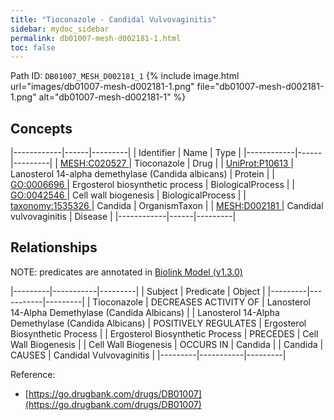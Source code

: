 ```yaml
---
title: "Tioconazole - Candidal Vulvovaginitis"
sidebar: mydoc_sidebar
permalink: db01007-mesh-d002181-1.html
toc: false 
---
```



Path ID: `DB01007_MESH_D002181_1`
{% include image.html url="images/db01007-mesh-d002181-1.png" file="db01007-mesh-d002181-1.png" alt="db01007-mesh-d002181-1" %}

## Concepts

|------------|------|---------|
| Identifier | Name | Type    |
|------------|------|---------|
| <a href="https://identifiers.org/MESH:C020527">MESH:C020527 </a> | Tioconazole | Drug |
| <a href="https://identifiers.org/UniProt:P10613">UniProt:P10613 </a> | Lanosterol 14-alpha demethylase (Candida albicans) | Protein |
| <a href="https://identifiers.org/GO:0006696">GO:0006696 </a> | Ergosterol biosynthetic process | BiologicalProcess |
| <a href="https://identifiers.org/GO:0042546">GO:0042546 </a> | Cell wall biogenesis | BiologicalProcess |
| <a href="https://identifiers.org/taxonomy:1535326">taxonomy:1535326 </a> | Candida | OrganismTaxon |
| <a href="https://identifiers.org/MESH:D002181">MESH:D002181 </a> | Candidal vulvovaginitis | Disease |
|------------|------|---------|

## Relationships


NOTE: predicates are annotated in <a href="https://github.com/biolink/biolink-model/releases/tag/v1.3.0">Biolink Model (v1.3.0)</a>

|---------|-----------|---------|
| Subject | Predicate | Object  |
|---------|-----------|---------|
| Tioconazole | DECREASES ACTIVITY OF | Lanosterol 14-Alpha Demethylase (Candida Albicans) |
| Lanosterol 14-Alpha Demethylase (Candida Albicans) | POSITIVELY REGULATES | Ergosterol Biosynthetic Process |
| Ergosterol Biosynthetic Process | PRECEDES | Cell Wall Biogenesis |
| Cell Wall Biogenesis | OCCURS IN | Candida |
| Candida | CAUSES | Candidal Vulvovaginitis |
|---------|-----------|---------|

Reference: 
  - [https://go.drugbank.com/drugs/DB01007](https://go.drugbank.com/drugs/DB01007)
